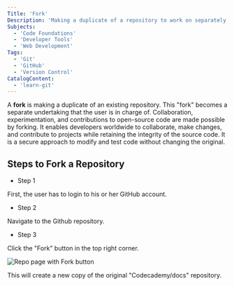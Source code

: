 ```yaml
---
Title: 'Fork'
Description: 'Making a duplicate of a repository to work on separately is known as forking.'
Subjects: 
  - 'Code Foundations'
  - 'Developer Tools'
  - 'Web Development'
Tags:
  - 'Git'
  - 'GitHub'
  - 'Version Control'
CatalogContent:
  - 'learn-git'
---
```


A **fork** is making a duplicate of an existing repository. This "fork" becomes a separate undertaking that the user is in charge of. Collaboration, experimentation, and contributions to open-source code are made possible by forking. It enables developers worldwide to collaborate, make changes, and contribute to projects while retaining the integrity of the source code. It is a secure approach to modify and test code without changing the original.

## Steps to Fork a Repository

+ Step 1

First, the user has to login to his or her GitHub account.

+ Step 2

Navigate to the Github repository.

+ Step 3

Click the "Fork" button in the top right corner.

![Repo page with Fork button](https://raw.githubusercontent.com/Codecademy/docs/main/media/fork.png)

This will create a new copy of the original "Codecademy/docs" repository.